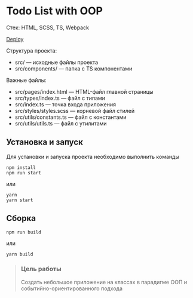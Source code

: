 # Todo List with OOP

Стек: HTML, SCSS, TS, Webpack

[Deploy](https://to-do-with-oop.netlify.app/)

Структура проекта:

- src/ — исходные файлы проекта
- src/components/ — папка с TS компонентами

Важные файлы:

- src/pages/index.html — HTML-файл главной страницы
- src/types/index.ts — файл с типами
- src/index.ts — точка входа приложения
- src/styles/styles.scss — корневой файл стилей
- src/utils/constants.ts — файл с константами
- src/utils/utils.ts — файл с утилитами

## Установка и запуск

Для установки и запуска проекта необходимо выполнить команды

```
npm install
npm run start
```

или

```
yarn
yarn start
```

## Сборка

```
npm run build
```

или

```
yarn build
```

> ### Цель работы
>
> Создать небольшое приложение на классах в парадигме ООП и событийно-ориентированного подхода
